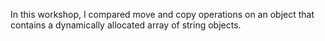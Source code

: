 In this workshop, I compared move and copy operations on an object that contains a dynamically allocated array of string objects.
